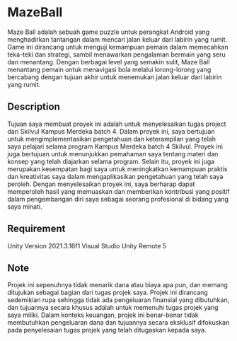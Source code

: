 # MazeBall

Maze Ball adalah sebuah game puzzle untuk perangkat Android yang menghadirkan tantangan dalam mencari jalan keluar dari labirin yang rumit. Game ini dirancang untuk menguji kemampuan pemain dalam memecahkan teka-teki dan strategi, sambil menawarkan pengalaman bermain yang seru dan menantang. Dengan berbagai level yang semakin sulit, Maze Ball menantang pemain untuk menavigasi bola melalui lorong-lorong yang bercabang dengan tujuan akhir untuk menemukan jalan keluar dari labirin yang rumit.

## Description

Tujuan saya membuat proyek ini adalah untuk menyelesaikan tugas project dari Skilvul Kampus Merdeka batch 4. Dalam proyek ini, saya bertujuan untuk mengimplementasikan pengetahuan dan keterampilan yang telah saya pelajari selama program Kampus Merdeka batch 4 Skilvul. Proyek ini juga bertujuan untuk menunjukkan pemahaman saya tentang materi dan konsep yang telah diajarkan selama program. Selain itu, proyek ini juga merupakan kesempatan bagi saya untuk meningkatkan kemampuan praktis dan kreativitas saya dalam mengaplikasikan pengetahuan yang telah saya peroleh. Dengan menyelesaikan proyek ini, saya berharap dapat memperoleh hasil yang memuaskan dan memberikan kontribusi yang positif dalam pengembangan diri saya sebagai seorang profesional di bidang yang saya minati.

## Requirement
Unity Version 2021.3.16f1
Visual Studio
Unity Remote 5

## Note
Projek ini sepenuhnya tidak menarik dana atau biaya apa pun, dan memang ditujukan sebagai bagian dari tugas projek saya.
Projek ini dirancang sedemikian rupa sehingga tidak ada pengeluaran finansial yang dibutuhkan, dan tujuannya secara khusus adalah untuk memenuhi tugas projek yang saya miliki.
Dalam konteks keuangan, projek ini benar-benar tidak membutuhkan pengeluaran dana dan tujuannya secara eksklusif difokuskan pada penyelesaian tugas projek yang telah ditugaskan kepada saya.
